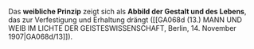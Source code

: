 
Das **weibliche Prinzip** zeigt sich als **Abbild der Gestalt und des Lebens**, das zur Verfestigung und Erhaltung drängt ([[GA068d (13.) MANN UND WEIB IM LICHTE DER GEISTESWISSENSCHAFT, Berlin, 14. November 1907|GA068d/13]]).
